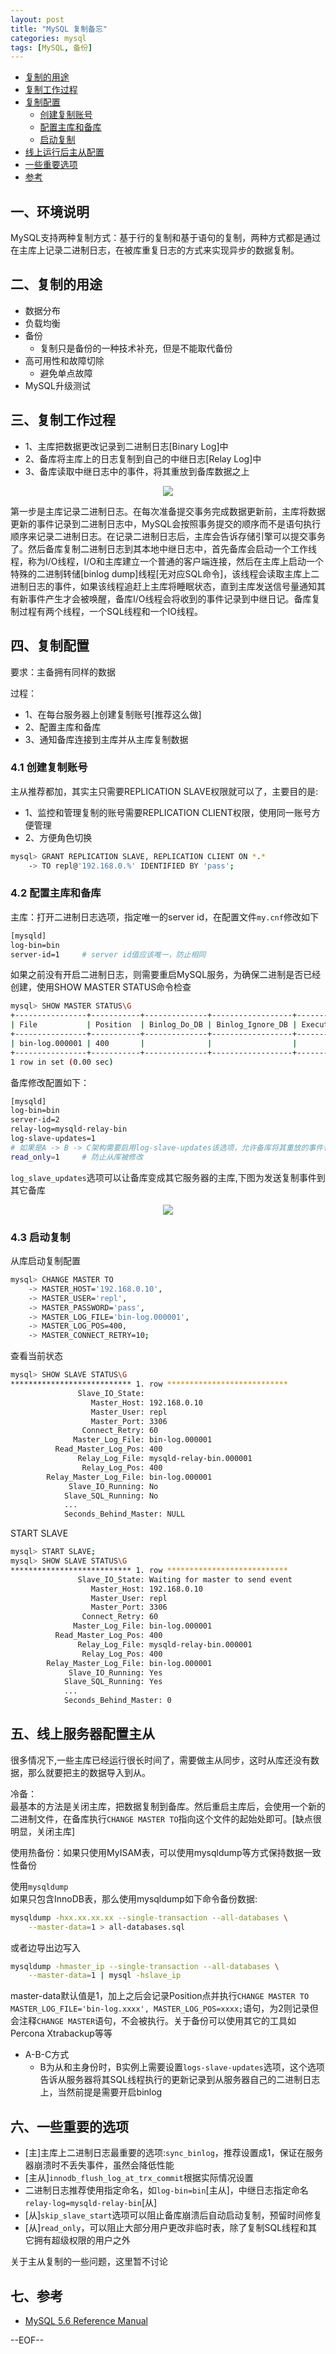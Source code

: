 ```yaml
---
layout: post
title: "MySQL 复制备忘"
categories: mysql
tags: [MySQL, 备份]
---
```


*   [复制的用途](#repl1)
*   [复制工作过程](#repl2)
*   [复制配置](#repl3)
    *   [创建复制账号](#repl4)
    *   [配置主库和备库](#repl5)
    *   [启动复制](#repl6)
*   [线上运行后主从配置](#repl7)
*   [一些重要选项](#repl8)
*   [参考](#repl9)

<h2 id="env">一、环境说明</h2>

MySQL支持两种复制方式：基于行的复制和基于语句的复制，两种方式都是通过在主库上记录二进制日志，在被库重复日志的方式来实现异步的数据复制。

<h2 id="repl1">二、复制的用途</h2>

* 数据分布
* 负载均衡
* 备份
    * 复制只是备份的一种技术补充，但是不能取代备份
* 高可用性和故障切除
    * 避免单点故障
* MySQL升级测试

<h2 id="repl2">三、复制工作过程</h2>

* 1、主库把数据更改记录到二进制日志[Binary Log]中
* 2、备库将主库上的日志复制到自己的中继日志[Relay Log]中
* 3、备库读取中继日志中的事件，将其重放到备库数据之上

<center><img src="/images/mysql_rep/mysql_rep1.jpg" /></center>

第一步是主库记录二进制日志。在每次准备提交事务完成数据更新前，主库将数据更新的事件记录到二进制日志中，MySQL会按照事务提交的顺序而不是语句执行顺序来记录二进制日志。在记录二进制日志后，主库会告诉存储引擎可以提交事务了。然后备库复制二进制日志到其本地中继日志中，首先备库会启动一个工作线程，称为I/O线程，I/O和主库建立一个普通的客户端连接，然后在主库上启动一个特殊的二进制转储[binlog dump]线程[无对应SQL命令]，该线程会读取主库上二进制日志的事件，如果该线程追赶上主库将睡眠状态，直到主库发送信号量通知其有新事件产生才会被唤醒，备库I/O线程会将收到的事件记录到中继日记。备库复制过程有两个线程，一个SQL线程和一个IO线程。

<h2 id="repl3">四、复制配置</h2>

要求：主备拥有同样的数据

过程：

* 1、在每台服务器上创建复制账号[推荐这么做]
* 2、配置主库和备库
* 3、通知备库连接到主库并从主库复制数据

<h3 id="repl4">4.1 创建复制账号</h3>

主从推荐都加，其实主只需要REPLICATION SLAVE权限就可以了，主要目的是:

* 1、监控和管理复制的账号需要REPLICATION CLIENT权限，使用同一账号方便管理
* 2、方便角色切换

``` bash
mysql> GRANT REPLICATION SLAVE, REPLICATION CLIENT ON *.*
    -> TO repl@'192.168.0.%' IDENTIFIED BY 'pass';
```

<h3 id="repl5">4.2 配置主库和备库</h3>

主库：打开二进制日志选项，指定唯一的server id，在配置文件`my.cnf`修改如下

``` bash
[mysqld]
log-bin=bin
server-id=1     # server id值应该唯一，防止相同
```

如果之前没有开启二进制日志，则需要重启MySQL服务，为确保二进制是否已经创建，使用SHOW MASTER STATUS命令检查

``` bash
mysql> SHOW MASTER STATUS\G
+----------------+-----------+--------------+------------------+-------------------+
| File           | Position  | Binlog_Do_DB | Binlog_Ignore_DB | Executed_Gtid_Set |
+----------------+-----------+--------------+------------------+-------------------+
| bin-log.000001 | 400       |              |                  |                   |
+----------------+-----------+--------------+------------------+-------------------+
1 row in set (0.00 sec)
```

备库修改配置如下：

``` bash
[mysqld]
log-bin=bin
server-id=2
relay-log=mysqld-relay-bin
log-slave-updates=1           
# 如果是A -> B -> C架构需要启用log-slave-updates该选项，允许备库将其重放的事件也记录到自身的二进制日志中
read_only=1     # 防止从库被修改
```

`log_slave_updates`选项可以让备库变成其它服务器的主库,下图为发送复制事件到其它备库

<center><img src="/images/mysql_rep/mysql_rep2.jpg" /></center>

<h3 id="repl6">4.3 启动复制</h3>

从库启动复制配置

``` bash
mysql> CHANGE MASTER TO
    -> MASTER_HOST='192.168.0.10',
    -> MASTER_USER='repl',
    -> MASTER_PASSWORD='pass',
    -> MASTER_LOG_FILE='bin-log.000001',
    -> MASTER_LOG_POS=400,
    -> MASTER_CONNECT_RETRY=10;
```

查看当前状态

``` bash
mysql> SHOW SLAVE STATUS\G
*************************** 1. row ***************************
               Slave_IO_State: 
                  Master_Host: 192.168.0.10
                  Master_User: repl
                  Master_Port: 3306
                Connect_Retry: 60
              Master_Log_File: bin-log.000001
          Read_Master_Log_Pos: 400
               Relay_Log_File: mysqld-relay-bin.000001
                Relay_Log_Pos: 400
        Relay_Master_Log_File: bin-log.000001
             Slave_IO_Running: No
            Slave_SQL_Running: No
            ...
            Seconds_Behind_Master: NULL
```

START SLAVE

``` bash
mysql> START SLAVE;
mysql> SHOW SLAVE STATUS\G
*************************** 1. row ***************************
               Slave_IO_State: Waiting for master to send event
                  Master_Host: 192.168.0.10
                  Master_User: repl
                  Master_Port: 3306
                Connect_Retry: 60
              Master_Log_File: bin-log.000001
          Read_Master_Log_Pos: 400
               Relay_Log_File: mysqld-relay-bin.000001
                Relay_Log_Pos: 400
        Relay_Master_Log_File: bin-log.000001
             Slave_IO_Running: Yes
            Slave_SQL_Running: Yes
            ...
            Seconds_Behind_Master: 0
```

<h2 id="repl7">五、线上服务器配置主从</h2>

很多情况下,一些主库已经运行很长时间了，需要做主从同步，这时从库还没有数据，那么就要把主的数据导入到从。

冷备：  
最基本的方法是关闭主库，把数据复制到备库。然后重启主库后，会使用一个新的二进制文件，在备库执行`CHANGE MASTER TO`指向这个文件的起始处即可。[缺点很明显，关闭主库]

使用热备份：如果只使用MyISAM表，可以使用mysqldump等方式保持数据一致性备份

使用`mysqldump`  
如果只包含InnoDB表，那么使用mysqldump如下命令备份数据:

``` bash
mysqldump -hxx.xx.xx.xx --single-transaction --all-databases \
    --master-data=1 > all-databases.sql
```

或者边导出边写入

``` bash
mysqldump -hmaster_ip --single-transaction --all-databases \
    --master-data=1 | mysql -hslave_ip
```

master-data默认值是1，加上之后会记录Position点并执行`CHANGE MASTER TO MASTER_LOG_FILE='bin-log.xxxx', MASTER_LOG_POS=xxxx;`语句，为2则记录但会注释`CHANGE MASTER`语句，不会被执行。关于备份可以使用其它的工具如Percona Xtrabackup等等

* A-B-C方式
    * B为从和主身份时，B实例上需要设置`logs-slave-updates`选项，这个选项告诉从服务器将其SQL线程执行的更新记录到从服务器自己的二进制日志上，当然前提是需要开启binlog

<h2 id="repl8">六、一些重要的选项</h2>

* [主]主库上二进制日志最重要的选项:`sync_binlog`，推荐设置成1，保证在服务器崩溃时不丢失事件，虽然会降低性能
* [主从]`innodb_flush_log_at_trx_commit`根据实际情况设置
* 二进制日志推荐使用指定命名，如`log-bin=bin`[主从]，中继日志指定命名`relay-log=mysqld-relay-bin`[从]
* [从]`skip_slave_start`选项可以阻止备库崩溃后自动启动复制，预留时间修复
* [从]`read_only`，可以阻止大部分用户更改非临时表，除了复制SQL线程和其它拥有超级权限的用户之外

关于主从复制的一些问题，这里暂不讨论

<h2 id="repl9">七、参考</h2>

* [MySQL 5.6 Reference Manual](http://dev.mysql.com/doc/refman/5.6/en/index.html)

--EOF--
